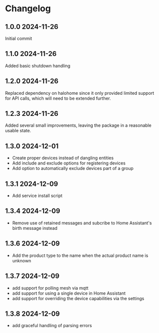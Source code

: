 # Changelog

## 1.0.0 2024-11-26
Initial commit

## 1.1.0 2024-11-26
Added basic shutdown handling

## 1.2.0 2024-11-26
Replaced dependency on halohome since it only provided limited support for API calls, which will need to be extended further.

## 1.2.3 2024-11-26
Added several small improvements, leaving the package in a reasonable usable state.

## 1.3.0 2024-12-01
- Create proper devices instead of dangling entities
- Add include and exclude options for registering devices
- Add option to automatically exclude devices part of a group

## 1.3.1 2024-12-09
- Add service install script

## 1.3.4 2024-12-09
- Remove use of retained messages and subcribe to Home Assistant's birth message instead

## 1.3.6 2024-12-09
- Add the product type to the name when the actual product name is unknown

## 1.3.7 2024-12-09
- add support for polling mesh via mqtt
- add support for using a single device in Home Assistant
- add support for overriding the device capabilities via the settings

## 1.3.8 2024-12-09
- add graceful handling of parsing errors